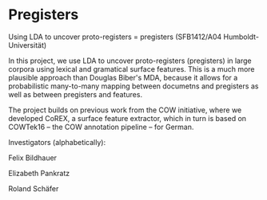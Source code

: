 # Pregisters
Using LDA to uncover proto-registers = pregisters (SFB1412/A04 Humboldt-Universität)

In this project, we use LDA to uncover proto-registers (pregisters) in large corpora using lexical and gramatical surface features. This is a much more plausible approach than Douglas Biber's MDA, because it allows for a probabilistic many-to-many mapping between documetns and pregisters as well as between pregisters and features.

The project builds on previous work from the COW initiative, where we developed CoREX, a surface feature extractor, which in turn is based on COWTek16 – the COW annotation pipeline – for German.

Investigators (alphabetically):

Felix Bildhauer

Elizabeth Pankratz

Roland Schäfer
